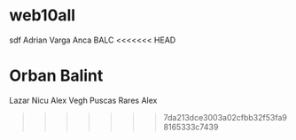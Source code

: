 # web10all
sdf
Adrian Varga
Anca BALC
<<<<<<< HEAD


Orban Balint
=======
Lazar Nicu
Alex Vegh
Puscas Rares
Alex

>>>>>>> 7da213dce3003a02cfbb32f53fa98165333c7439
